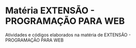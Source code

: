 # Matéria EXTENSÃO - PROGRAMAÇÃO PARA WEB

Atividades e códigos elaborados na matéria de EXTENSÃO - PROGRAMAÇÃO PARA WEB